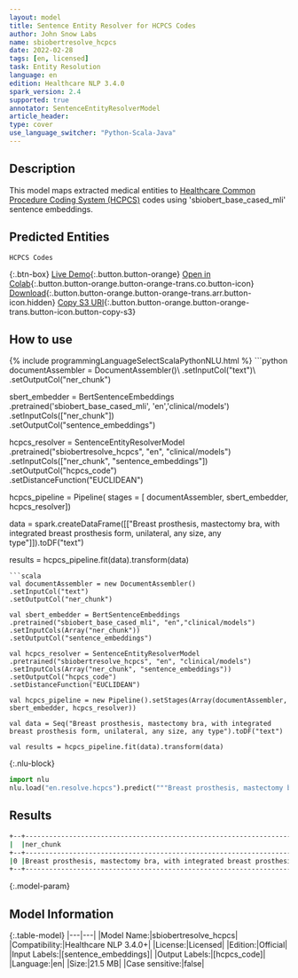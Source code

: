 ```yaml
---
layout: model
title: Sentence Entity Resolver for HCPCS Codes
author: John Snow Labs
name: sbiobertresolve_hcpcs
date: 2022-02-28
tags: [en, licensed]
task: Entity Resolution
language: en
edition: Healthcare NLP 3.4.0
spark_version: 2.4
supported: true
annotator: SentenceEntityResolverModel
article_header:
type: cover
use_language_switcher: "Python-Scala-Java"
---
```


## Description

This model maps extracted medical entities to [Healthcare Common Procedure Coding System (HCPCS)](https://www.nlm.nih.gov/research/umls/sourcereleasedocs/current/HCPCS/index.html#:~:text=The%20Healthcare%20Common%20Procedure%20Coding,%2C%20supplies%2C%20products%20and%20services.)
codes using 'sbiobert_base_cased_mli' sentence embeddings.

## Predicted Entities

`HCPCS Codes`

{:.btn-box}
[Live Demo](https://demo.johnsnowlabs.com/healthcare/ER_HCPCS/){:.button.button-orange}
[Open in Colab](https://colab.research.google.com/github/JohnSnowLabs/spark-nlp-workshop/blob/master/tutorials/Certification_Trainings/Healthcare/24.Improved_Entity_Resolvers_in_SparkNLP_with_sBert.ipynb){:.button.button-orange.button-orange-trans.co.button-icon}
[Download](https://s3.amazonaws.com/auxdata.johnsnowlabs.com/clinical/models/sbiobertresolve_hcpcs_en_3.4.0_2.4_1646036125003.zip){:.button.button-orange.button-orange-trans.arr.button-icon.hidden}
[Copy S3 URI](s3://auxdata.johnsnowlabs.com/clinical/models/sbiobertresolve_hcpcs_en_3.4.0_2.4_1646036125003.zip){:.button.button-orange.button-orange-trans.button-icon.button-copy-s3}

## How to use



<div class="tabs-box" markdown="1">
{% include programmingLanguageSelectScalaPythonNLU.html %}
```python
documentAssembler = DocumentAssembler()\
.setInputCol("text")\
.setOutputCol("ner_chunk")

sbert_embedder = BertSentenceEmbeddings\
.pretrained('sbiobert_base_cased_mli', 'en','clinical/models')\
.setInputCols(["ner_chunk"])\
.setOutputCol("sentence_embeddings")

hcpcs_resolver = SentenceEntityResolverModel\
.pretrained("sbiobertresolve_hcpcs", "en", "clinical/models") \
.setInputCols(["ner_chunk", "sentence_embeddings"]) \
.setOutputCol("hcpcs_code")\
.setDistanceFunction("EUCLIDEAN")

hcpcs_pipeline = Pipeline(
stages = [
documentAssembler,
sbert_embedder,
hcpcs_resolver])

data = spark.createDataFrame([["Breast prosthesis, mastectomy bra, with integrated breast prosthesis form, unilateral, any size, any type"]]).toDF("text")

results = hcpcs_pipeline.fit(data).transform(data)
```
```scala
val documentAssembler = new DocumentAssembler()
.setInputCol("text")
.setOutputCol("ner_chunk")

val sbert_embedder = BertSentenceEmbeddings
.pretrained("sbiobert_base_cased_mli", "en","clinical/models")
.setInputCols(Array("ner_chunk"))
.setOutputCol("sentence_embeddings")

val hcpcs_resolver = SentenceEntityResolverModel
.pretrained("sbiobertresolve_hcpcs", "en", "clinical/models") 
.setInputCols(Array("ner_chunk", "sentence_embeddings")) 
.setOutputCol("hcpcs_code")
.setDistanceFunction("EUCLIDEAN")

val hcpcs_pipeline = new Pipeline().setStages(Array(documentAssembler, sbert_embedder, hcpcs_resolver))

val data = Seq("Breast prosthesis, mastectomy bra, with integrated breast prosthesis form, unilateral, any size, any type").toDF("text")    

val results = hcpcs_pipeline.fit(data).transform(data)
```


{:.nlu-block}
```python
import nlu
nlu.load("en.resolve.hcpcs").predict("""Breast prosthesis, mastectomy bra, with integrated breast prosthesis form, unilateral, any size, any type""")
```

</div>

## Results

```bash
+--+---------------------------------------------------------------------------------------------------------+----------+----------------------------------------+----------------------------------------------------------------------------------------------------------------------------------------------------------------------------------------------------------------------------------------------------------------------------------------------------------------------------------------------------------------------------------------------------------------+
|  |ner_chunk                                                                                                |hcpcs_code|all_codes                               |resolutions                                                                                                                                                                                                                                                                                                                                                                                                     |
+--+---------------------------------------------------------------------------------------------------------+----------+----------------------------------------+----------------------------------------------------------------------------------------------------------------------------------------------------------------------------------------------------------------------------------------------------------------------------------------------------------------------------------------------------------------------------------------------------------------+
|0 |Breast prosthesis, mastectomy bra, with integrated breast prosthesis form, unilateral, any size, any type|L8001     |[L8001, L8002, L8000, L8033, L8032, ...]|'Breast prosthesis, mastectomy bra, with integrated breast prosthesis form, unilateral, any size, any type', 'Breast prosthesis, mastectomy bra, with integrated breast prosthesis form, bilateral, any size, any type', 'Breast prosthesis, mastectomy bra, without integrated breast prosthesis form, any size, any type', 'Nipple prosthesis, custom fabricated, reusable, any material, any type, each', ...|
+--+---------------------------------------------------------------------------------------------------------+----------+----------------------------------------+----------------------------------------------------------------------------------------------------------------------------------------------------------------------------------------------------------------------------------------------------------------------------------------------------------------------------------------------------------------------------------------------------------------+
```

{:.model-param}
## Model Information

{:.table-model}
|---|---|
|Model Name:|sbiobertresolve_hcpcs|
|Compatibility:|Healthcare NLP 3.4.0+|
|License:|Licensed|
|Edition:|Official|
|Input Labels:|[sentence_embeddings]|
|Output Labels:|[hcpcs_code]|
|Language:|en|
|Size:|21.5 MB|
|Case sensitive:|false|

